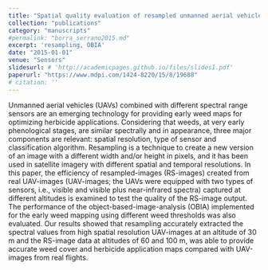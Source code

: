```yaml
---
title: "Spatial quality evaluation of resampled unmanned aerial vehicle-imagery for weed mapping"
collection: "publications"
category: "manuscripts"
#permalink: "borra_serrano2015.md"
excerpt: 'resampling, OBIA'
date: "2015-01-01"
venue: "Sensors"
slidesurl: # 'http://academicpages.github.io/files/slides1.pdf'
paperurl: "https://www.mdpi.com/1424-8220/15/8/19688"
# citation: ''
---
```


Unmanned aerial vehicles (UAVs) combined with different spectral range sensors are an emerging technology for providing early weed maps for optimizing herbicide applications. Considering that weeds, at very early phenological stages, are similar spectrally and in appearance, three major components are relevant: spatial resolution, type of sensor and classification algorithm. Resampling is a technique to create a new version of an image with a different width and/or height in pixels, and it has been used in satellite imagery with different spatial and temporal resolutions. In this paper, the efficiency of resampled-images (RS-images) created from real UAV-images (UAV-images; the UAVs were equipped with two types of sensors, i.e., visible and visible plus near-infrared spectra) captured at different altitudes is examined to test the quality of the RS-image output. The performance of the object-based-image-analysis (OBIA) implemented for the early weed mapping using different weed thresholds was also evaluated. Our results showed that resampling accurately extracted the spectral values from high spatial resolution UAV-images at an altitude of 30 m and the RS-image data at altitudes of 60 and 100 m, was able to provide accurate weed cover and herbicide application maps compared with UAV-images from real flights.